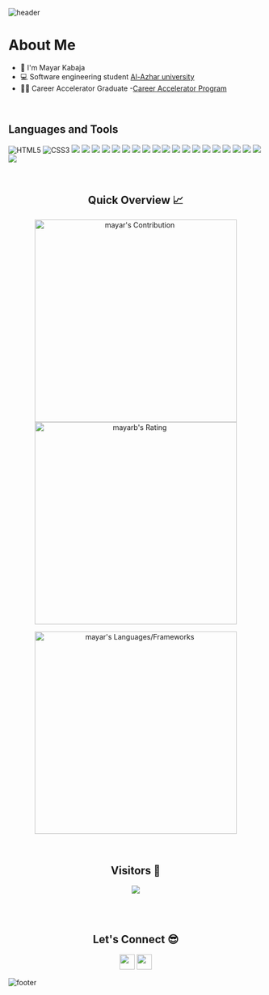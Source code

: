 ![header](https://capsule-render.vercel.app/api?type=waving&color=gradient&height=280&section=header&text=Hi%20there%20%F0%9F%91%8B&fontSize=90)

<!--
**MKhasib/mkhasib** is a ✨ _special_ ✨ repository because its `README.md` (this file) appears on your GitHub profile.

Here are some ideas to get you started:

- 🔭 I’m currently working on 
- 🌱 I’m currently learning ...
- 👯 I’m looking to collaborate on ...
- 🤔 I’m looking for help with ...
- 💬 Ask me about ...
- 📫 How to reach me: ...
- 😄 Pronouns: ...
- ⚡ Fun fact: ...
-->
<h1>About Me </h1>

- 👋 I'm Mayar Kabaja 
- 💻 Software engineering student [Al-Azhar university ](http://www.alazhar.edu.ps/eng/)
- 💁‍♂️ Career Accelerator Graduate -[Career Accelerator Program](https://gazaskygeeks.com/coders-career-accelerator-course/)


<br />
<h2>Languages and Tools </h2>

![HTML5](https://img.shields.io/badge/HTML5-E34F26?style=for-the-badge&logo=html5&logoColor=white)
![CSS3](https://img.shields.io/badge/CSS3-1572B6?style=for-the-badge&logo=css3&logoColor=white)
<img src="https://img.shields.io/badge/-TypeScript-%233178C6?style=for-the-badge&logo=typescript&logoColor=white" />
<img src="https://img.shields.io/badge/JavaScript-F7DF1E?style=for-the-badge&logo=javascript&logoColor=black" />
<img src="https://img.shields.io/badge/-ReactJs-61DAFB?style=for-the-badge&logo=react&logoColor=white" />
<img src="https://img.shields.io/badge/-ReduxJs-61DAFB?style=for-the-badge&logo=redux&logoColor=white" />
<img src="https://img.shields.io/badge/-react_router-61DAFB?style=for-the-badge&logo=react-router&logoColor=white" />
<img src="https://img.shields.io/badge/-react_native-914359?style=for-the-badge&logo=react-native&logoColor=white" />
<img src="https://img.shields.io/badge/-materialUI-61DAFB?style=for-the-badge&logo=materialui&logoColor=black" />
<img src="https://img.shields.io/badge/Node.js-43853D?style=for-the-badge&logo=node.js&logoColor=white" />
<img src="https://img.shields.io/badge/mongodb-43853D?style=for-the-badge&logo=mongodb&logoColor=green" />
<img src="https://img.shields.io/badge/Express.js-404D59?style=for-the-badge&logo=express&logoColor=white" />
<img src="https://img.shields.io/badge/PostgreSQL-316192?style=for-the-badge&logo=postgresql&logoColor=white" />
<img src="https://img.shields.io/badge/-Jest-914359?style=for-the-badge&logo=jest&logoColor=white" />
<img src="https://img.shields.io/badge/GitHub-100000?style=for-the-badge&logo=github&logoColor=white" />
<img src="https://img.shields.io/badge/-postman-F26634?style=for-the-badge&logo=postman&logoColor=white" />
<img src="https://img.shields.io/badge/-Heroku-%236B48AF?style=for-the-badge&logo=heroku&logoColor=white" />
<img src="https://img.shields.io/badge/-Figma-%2379D384?style=for-the-badge&logo=figma&logoColor=white" />
<img src="https://img.shields.io/badge/-mapBox-61DAFB?style=for-the-badge&logo=map&logoColor=white" />
<img src="https://img.shields.io/badge/-Twilio-E95420?style=for-the-badge&logo=Twilio&logoColor=white" />
<img src="https://img.shields.io/badge/-Bootstarp-43853D?style=for-the-badge&logo=Bootstarp&logoColor=white" />
<img src="https://img.shields.io/badge/-react Bootstarp-E95420?style=for-the-badge&logo=react-bootstarp&logoColor=white" />




<br />

<h2 align="center">Quick Overview 📈</h2>
  
  <p align = "center">
 
</p>

<p align = "center">
  <img src = "https://github-readme-stats.vercel.app/api?username=mayar-kabaja&count_private=true&theme=dracula&hide_border=true" alt = "mayar's Contribution" width = 400 >
  <img src = "https://github-readme-streak-stats.herokuapp.com?user=mayar-kabaja&count_private=true&theme=dracula&hide_border=true" alt = "mayarb's Rating" width = 400 >

</p>

<p align = "center">

 <img src = "https://github-readme-stats.vercel.app/api/top-langs?username=mayar-kabaja&show_icons=true&count_private=true&locale=en&layout=compact&langs_count=10&hide_border=true&bg_color=282A36&title_color=DD6387&text_color=fff&icon_color=fff" alt = "mayar's Languages/Frameworks" width = 400 />
</p>


<br />
<h2 align="center">Visitors 👀</h2>
<div align="center" >
  <img src="https://profile-counter.glitch.me/mayar-kabaja/count.svg"></img>
</div>

<br /><br />
<h2 align="center">Let's Connect 😎</h2>
<p align="center">
  <a href = "mailto:majd.kabajamayar@gmail.com"><img src = "https://img.shields.io/badge/Gmail-D14836?style=for-the-badge&logo=gmail&logoColor=white" height = 30></a>
  <a href = "https://www.linkedin.com/in/mayar-kabaja-3a8301237/"><img src = "https://img.shields.io/badge/LinkedIn-0077B5?style=for-the-badge&logo=linkedin&logoColor=white"     height = 30></a>
 
</p>


![footer](https://capsule-render.vercel.app/api?type=waving&color=gradient&height=150&section=footer)
